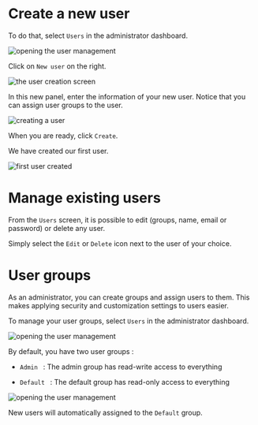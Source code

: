 # Create a new user

To do that, select ```Users``` in the administrator dashboard.

![opening the user management](https://dl.dropboxusercontent.com/s/sclu8e2gj8q4fk6/99.png?dl=0)

Click on ```New user``` on the right.

![the user creation screen](https://dl.dropboxusercontent.com/s/pk1o1dzuzebpnf3/100.png?dl=0)

In this new panel, enter the information of your new user. Notice that you can assign user groups to the user.

![creating a user](https://dl.dropboxusercontent.com/s/smdlp7mjiytg7c7/101.png?dl=0)

When you are ready, click ```Create```.

We have created our first user.

![first user created](https://dl.dropboxusercontent.com/s/5vlqz9hmrnpo59q/102.png?dl=0)

# Manage existing users

From the ```Users``` screen, it is possible to edit (groups, name, email or password) or delete any user.

Simply select the ```Edit``` or ```Delete``` icon next to the user of your choice.

# User groups

As an administrator, you can create groups and assign users to them. This makes applying security and customization settings to users easier.

To manage your user groups, select ```Users``` in the administrator dashboard.

![opening the user management](https://dl.dropboxusercontent.com/s/sclu8e2gj8q4fk6/99.png?dl=0)

By default, you have two user groups :

*  ```Admin ``` : The admin group has read-write access to everything

*  ```Default ``` : The default group has read-only access to everything

![opening the user management](https://dl.dropboxusercontent.com/s/rlgdsqsg44vogr3/103.png?dl=0)

New users will automatically assigned to the ```Default``` group.
